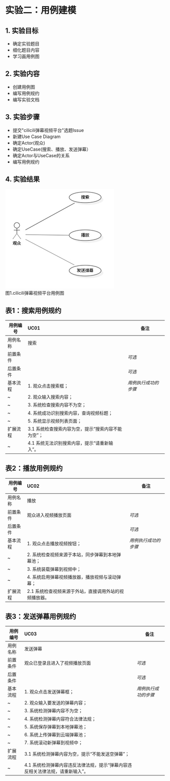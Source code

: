 # 实验二：用例建模

## 1. 实验目标

- 确定实验题目
- 细化题目内容
- 学习画用例图

## 2. 实验内容

- 创建用例图
- 编写用例规约
- 编写实验文档

## 3. 实验步骤

- 提交"cilicili弹幕视频平台"选题Issue
- 新建Use Case Diagram
- 确定Actor(观众)
- 确定UseCase(搜索、播放、发送弹幕）
- 确定Actor与UseCase的关系
- 编写用例规约

## 4. 实验结果

![用例图](./Lab2_UseCaseDiagram.jpg)  
图1.cilicili弹幕视频平台用例图

## 表1：搜索用例规约  

用例编号  | UC01 | 备注  
-|:-|-  
用例名称  | 搜索  |   
前置条件  |      | *可选*   
后置条件  |      | *可选*   
基本流程  | 1. 观众点击搜索框；  |*用例执行成功的步骤*    
~| 2. 观众输入搜索内容；  |   
~| 3. 系统检查搜索内容不为空； |  
~| 4. 系统成功识别搜索内容，查询视频标题；  |  
~| 5. 系统显示视频列表页面；  |   
扩展流程  | 3.1 系统检查搜索内容为空，提示“搜索内容不能为空”；  |    
~| 4.1 系统无法识别搜索内容，提示“请重新输入”。  |  

## 表2：播放用例规约  

用例编号  | UC02 | 备注  
-|:-|-  
用例名称  | 播放  |   
前置条件  | 观众进入视频播放页面     | *可选*   
后置条件  |      | *可选*   
基本流程  | 1. 观众点击播放视频按钮；  |*用例执行成功的步骤*    
~| 2. 系统检查视频来源于本站，同步弹幕到本地弹幕池；  |   
~| 3. 系统装载弹幕到视频中；  |   
~| 4. 系统启用弹幕视频播放器，播放视频与滚动弹幕；  |     
扩展流程  | 2.1 系统检查视频来源于外站，直接调用外站的视频播放器。   |    

## 表3：发送弹幕用例规约  

用例编号  | UC03 | 备注  
-|:-|-  
用例名称  | 发送弹幕  |   
前置条件  | 观众已登录且进入了视频播放页面     | *可选*   
后置条件  |      | *可选*   
基本流程  | 1. 观众点击发送弹幕框；  |*用例执行成功的步骤*    
~| 2. 观众输入要发送的弹幕内容；  |   
~| 3. 系统检测弹幕内容不为空；  |   
~| 4. 系统检测弹幕内容符合法律法规；  |   
~| 5. 系统保存弹幕到本地弹幕池；  |    
~| 6. 系统上传弹幕到云端弹幕池；  |  
~| 7. 系统滚动新弹幕到视频中；  |  
扩展流程  | 3.1 系统检测弹幕内容为空，提示“不能发送空弹幕”； |  
~| 4.1 系统检测弹幕内容违反法律法规，提示“弹幕内容违反相关法律法规，请重新输入”。  |
